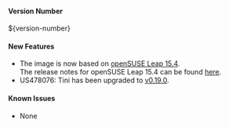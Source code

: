 #### Version Number
${version-number}

#### New Features
- The image is now based on [openSUSE Leap 15.4](https://en.opensuse.org/Portal:15.4).  
The release notes for openSUSE Leap 15.4 can be found [here](https://doc.opensuse.org/release-notes/x86_64/openSUSE/Leap/15.4/).
- US478076: Tini has been upgraded to [v0.19.0](https://github.com/krallin/tini/releases/tag/v0.19.0).

#### Known Issues
- None
